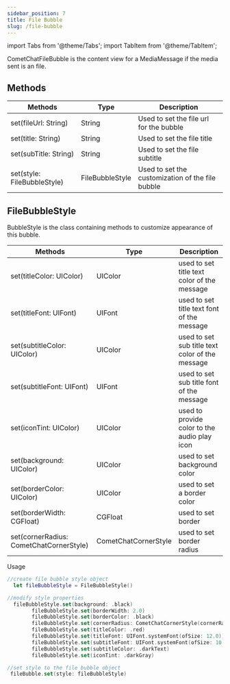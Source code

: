 ```yaml
---
sidebar_position: 7
title: File Bubble
slug: /file-bubble
---
```


import Tabs from '@theme/Tabs';
import TabItem from '@theme/TabItem';

CometChatFileBubble is the content view for a MediaMessage if the media sent is an file.

## Methods

| Methods                     | Type            | Description                                      |
| --------------------------- | --------------- | ------------------------------------------------ |
| set(fileUrl: String)        | String          | Used to set the file url for the bubble          |
| set(title: String)          | String          | Used to set the file title                       |
| set(subTitle: String)       | String          | Used to set the file subtitle                    |
| set(style: FileBubbleStyle) | FileBubbleStyle | Used to set the customization of the file bubble |

## FileBubbleStyle

BubbleStyle is the class containing methods to customize appearance of this bubble.

| Methods                                 | Type                 | Description                                     |
| --------------------------------------- | -------------------- | ----------------------------------------------- |
| set(titleColor: UIColor)                | UIColor              | used to set title text color of the message     |
| set(titleFont: UIFont)                  | UIFont               | used to set title text font of the message      |
| set(subtitleColor: UIColor)             | UIColor              | used to set sub title text color of the message |
| set(subtitleFont: UIFont)               | UIFont               | used to set sub title font of the message       |
| set(iconTint: UIColor)                  | UIColor              | used to provide color to the audio play icon    |
| set(background: UIColor)                | UIColor              | used to set background color                    |
| set(borderColor: UIColor)               | UIColor              | used to set a border color                      |
| set(borderWidth: CGFloat)               | CGFloat              | used to set border                              |
| set(cornerRadius: CometChatCornerStyle) | CometChatCornerStyle | used to set border radius                       |

Usage
<Tabs>
<TabItem value="Swift" label="Swift">

```swift
//create file bubble style object
  let fileBubbleStyle = FileBubbleStyle()

//modify style properties
  fileBubbleStyle.set(background: .black)
        fileBubbleStyle.set(borderWidth: 2.0)
        fileBubbleStyle.set(borderColor: .black)
        fileBubbleStyle.set(cornerRadius: CometChatCornerStyle(cornerRadius: 5.0))
        fileBubbleStyle.set(titleColor: .red)
        fileBubbleStyle.set(titleFont: UIFont.systemFont(ofSize: 12.0))
        fileBubbleStyle.set(subtitleFont: UIFont.systemFont(ofSize: 10.0))
        fileBubbleStyle.set(subtitleColor: .darkText)
        fileBubbleStyle.set(iconTint: .darkGray)

//set style to the file bubble object
 fileBubble.set(style: fileBubbleStyle)
```

</TabItem>
</Tabs>
